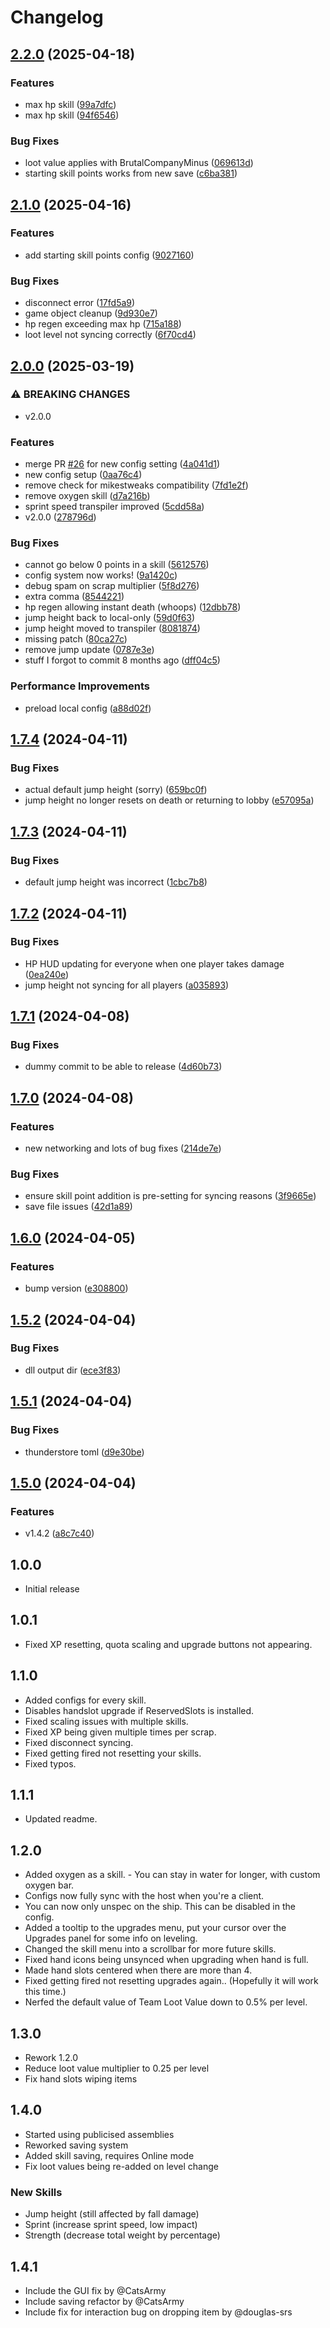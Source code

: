 # Changelog

## [2.2.0](https://github.com/TisRyno/LethalProgression/compare/v2.1.0...v2.2.0) (2025-04-18)


### Features

* max hp skill ([99a7dfc](https://github.com/TisRyno/LethalProgression/commit/99a7dfc6bb6104c11495836f2ebe730125ba6736))
* max hp skill ([94f6546](https://github.com/TisRyno/LethalProgression/commit/94f6546479362df7147a0093454d0656c3f23f1d))


### Bug Fixes

* loot value applies with BrutalCompanyMinus ([069613d](https://github.com/TisRyno/LethalProgression/commit/069613de1ce3a8a49c06e0ef53deb0520f6b5b6e))
* starting skill points works from new save ([c6ba381](https://github.com/TisRyno/LethalProgression/commit/c6ba381f5fe9a5187faca2527e7a9bc34a79c4b4))

## [2.1.0](https://github.com/TisRyno/LethalProgression/compare/v2.0.0...v2.1.0) (2025-04-16)


### Features

* add starting skill points config ([9027160](https://github.com/TisRyno/LethalProgression/commit/9027160d6cf8477c514516e5459d76ce684f2734))


### Bug Fixes

* disconnect error ([17fd5a9](https://github.com/TisRyno/LethalProgression/commit/17fd5a945c34f576d44b7679c15060d29e7b3d3a))
* game object cleanup ([9d930e7](https://github.com/TisRyno/LethalProgression/commit/9d930e79c99ca27f24200b463af12d3702dcceb3))
* hp regen exceeding max hp ([715a188](https://github.com/TisRyno/LethalProgression/commit/715a18858bdfb41dc81221dcb1f958aead54c491))
* loot level not syncing correctly ([6f70cd4](https://github.com/TisRyno/LethalProgression/commit/6f70cd42b06ddd425ce4273e86f0d3d379bb7988))

## [2.0.0](https://github.com/TisRyno/LethalProgression/compare/v1.7.4...v2.0.0) (2025-03-19)


### ⚠ BREAKING CHANGES

* v2.0.0

### Features

* merge PR [#26](https://github.com/TisRyno/LethalProgression/issues/26) for new config setting ([4a041d1](https://github.com/TisRyno/LethalProgression/commit/4a041d1274cf4453e1af2ff4414316a022f90942))
* new config setup ([0aa76c4](https://github.com/TisRyno/LethalProgression/commit/0aa76c4426b44d53de0ac7e3260737da0578b7c6))
* remove check for mikestweaks compatibility ([7fd1e2f](https://github.com/TisRyno/LethalProgression/commit/7fd1e2ff429109bd93865f57107bbcef453063a5))
* remove oxygen skill ([d7a216b](https://github.com/TisRyno/LethalProgression/commit/d7a216b96d6ac9d7237c342eefe96909449e4718))
* sprint speed transpiler improved ([5cdd58a](https://github.com/TisRyno/LethalProgression/commit/5cdd58a764a16454f9271228fcbacd298b870b37))
* v2.0.0 ([278796d](https://github.com/TisRyno/LethalProgression/commit/278796d43f3aebe276b2a66daa8fcd507e98354d))


### Bug Fixes

* cannot go below 0 points in a skill ([5612576](https://github.com/TisRyno/LethalProgression/commit/561257639948678b3e4508b54a87dc3f17ddaded))
* config system now works! ([9a1420c](https://github.com/TisRyno/LethalProgression/commit/9a1420c57f2475f7021534ca372b687d39505480))
* debug spam on scrap multiplier ([5f8d276](https://github.com/TisRyno/LethalProgression/commit/5f8d2767c4e1285de2d821e72751395ecd4ce0fd))
* extra comma ([8544221](https://github.com/TisRyno/LethalProgression/commit/854422160ce2e92b3d3f80e6765d5051cd4a052e))
* hp regen allowing instant death (whoops) ([12dbb78](https://github.com/TisRyno/LethalProgression/commit/12dbb78532f2aca05705e5587be13a062463ccd2))
* jump height back to local-only ([59d0f63](https://github.com/TisRyno/LethalProgression/commit/59d0f6332afb73697a4003c5c927bc4cbd17add5))
* jump height moved to transpiler ([8081874](https://github.com/TisRyno/LethalProgression/commit/808187436b2314d25e2af597c63f2c895e400df6))
* missing patch ([80ca27c](https://github.com/TisRyno/LethalProgression/commit/80ca27c28228d1be12795ba8a8b17915a2f99769))
* remove jump update ([0787e3e](https://github.com/TisRyno/LethalProgression/commit/0787e3e0e073736ee264a37b29db879707adb0ff))
* stuff I forgot to commit 8 months ago ([dff04c5](https://github.com/TisRyno/LethalProgression/commit/dff04c5bce0daf81a272210dada1cd778c33b8b5))


### Performance Improvements

* preload local config ([a88d02f](https://github.com/TisRyno/LethalProgression/commit/a88d02fea4e7be08494994310702d1deb56cddef))

## [1.7.4](https://github.com/TisRyno/LethalProgression/compare/v1.7.3...v1.7.4) (2024-04-11)


### Bug Fixes

* actual default jump height (sorry) ([659bc0f](https://github.com/TisRyno/LethalProgression/commit/659bc0fcf878b150356c99f5e42f136bebcac66c))
* jump height no longer resets on death or returning to lobby ([e57095a](https://github.com/TisRyno/LethalProgression/commit/e57095a44096966137b124b808fbace13094a03f))

## [1.7.3](https://github.com/TisRyno/LethalProgression/compare/v1.7.2...v1.7.3) (2024-04-11)


### Bug Fixes

* default jump height was incorrect ([1cbc7b8](https://github.com/TisRyno/LethalProgression/commit/1cbc7b841c0a1942dd660d35964192f19098b6fd))

## [1.7.2](https://github.com/TisRyno/LethalProgression/compare/v1.7.1...v1.7.2) (2024-04-11)


### Bug Fixes

* HP HUD updating for everyone when one player takes damage ([0ea240e](https://github.com/TisRyno/LethalProgression/commit/0ea240e11659ac0669f6f056d8cdfe2716e4b51f))
* jump height not syncing for all players ([a035893](https://github.com/TisRyno/LethalProgression/commit/a0358934c4ff2c974325668e26161e07c9f7a497))

## [1.7.1](https://github.com/TisRyno/LethalProgression/compare/v1.7.0...v1.7.1) (2024-04-08)


### Bug Fixes

* dummy commit to be able to release ([4d60b73](https://github.com/TisRyno/LethalProgression/commit/4d60b73feb732857949137f3f2af5520ef081a48))

## [1.7.0](https://github.com/TisRyno/LethalProgression/compare/v1.6.0...v1.7.0) (2024-04-08)


### Features

* new networking and lots of bug fixes ([214de7e](https://github.com/TisRyno/LethalProgression/commit/214de7ea872641ada627fc3400ef988a0309fb1a))


### Bug Fixes

* ensure skill point addition is pre-setting for syncing reasons ([3f9665e](https://github.com/TisRyno/LethalProgression/commit/3f9665e8bd8726be6b892c139404fe96b043e81a))
* save file issues ([42d1a89](https://github.com/TisRyno/LethalProgression/commit/42d1a8950147d239b8e6b3b0a70a0716be913dcb))

## [1.6.0](https://github.com/TisRyno/LethalProgression/compare/v1.5.3...v1.6.0) (2024-04-05)


### Features

* bump version ([e308800](https://github.com/TisRyno/LethalProgression/commit/e308800fd12f7be916adbf463b7b37055d9ed041))

## [1.5.2](https://github.com/TisRyno/LethalProgression/compare/v1.5.1...v1.5.2) (2024-04-04)


### Bug Fixes

* dll output dir ([ece3f83](https://github.com/TisRyno/LethalProgression/commit/ece3f836b61100ca188aa9389d5f332bf46384f1))

## [1.5.1](https://github.com/TisRyno/LethalProgression/compare/v1.5.0...v1.5.1) (2024-04-04)


### Bug Fixes

* thunderstore toml ([d9e30be](https://github.com/TisRyno/LethalProgression/commit/d9e30be906636e73aac370dec1a5977447258495))

## [1.5.0](https://github.com/TisRyno/LethalProgression/compare/v1.4.1...v1.5.0) (2024-04-04)


### Features

* v1.4.2 ([a8c7c40](https://github.com/TisRyno/LethalProgression/commit/a8c7c406d8e2dad3850656b53e80dbc374a865d7))

## 1.0.0
+ Initial release

## 1.0.1
+ Fixed XP resetting, quota scaling and upgrade buttons not appearing. 

## 1.1.0
+ Added configs for every skill.
+ Disables handslot upgrade if ReservedSlots is installed.
+ Fixed scaling issues with multiple skills.
+ Fixed XP being given multiple times per scrap.
+ Fixed disconnect syncing.
+ Fixed getting fired not resetting your skills.
+ Fixed typos.

## 1.1.1
+ Updated readme.

## 1.2.0
+ Added oxygen as a skill. - You can stay in water for longer, with custom oxygen bar.
+ Configs now fully sync with the host when you're a client.
+ You can now only unspec on the ship. This can be disabled in the config.
+ Added a tooltip to the upgrades menu, put your cursor over the Upgrades panel for some info on leveling.
+ Changed the skill menu into a scrollbar for more future skills.
+ Fixed hand icons being unsynced when upgrading when hand is full.
+ Made hand slots centered when there are more than 4.
+ Fixed getting fired not resetting upgrades again.. (Hopefully it will work this time.)
+ Nerfed the default value of Team Loot Value down to 0.5% per level.

## 1.3.0
- Rework 1.2.0
- Reduce loot value multiplier to 0.25 per level
- Fix hand slots wiping items

## 1.4.0
- Started using publicised assemblies
- Reworked saving system
- Added skill saving, requires Online mode
- Fix loot values being re-added on level change

### New Skills
- Jump height (still affected by fall damage)
- Sprint (increase sprint speed, low impact)
- Strength (decrease total weight by percentage)

## 1.4.1
- Include the GUI fix by @CatsArmy
- Include saving refactor by @CatsArmy
- Include fix for interaction bug on dropping item by @douglas-srs
